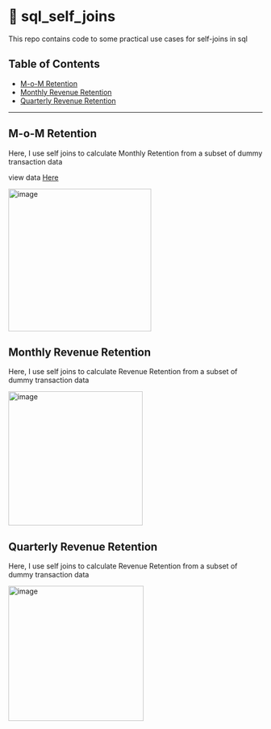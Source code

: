 # 💽 sql_self_joins

This repo contains code to some practical use cases for self-joins in sql 

## Table of Contents
- [M-o-M Retention](#m-o-m-retention)
- [Monthly Revenue Retention](#monthly-revenue-retention)
- [Quarterly Revenue Retention](#quarterly-revenue-retention)



***

## M-o-M Retention

Here, I use self joins to calculate Monthly Retention from a subset of dummy transaction data

view data [Here](https://docs.google.com/spreadsheets/d/17vFUhNXdI5TcXv3Pg1Br1LYq3B_sMPXQMPenTHUkiCY/edit#gid=374816984)

<img width="283" alt="image" src="https://user-images.githubusercontent.com/26783786/199295024-18885108-9fcc-4010-9864-009dcc6d2160.png">


## Monthly Revenue Retention

Here, I use self joins to calculate Revenue Retention from a subset of dummy transaction data

<img width="266" alt="image" src="https://user-images.githubusercontent.com/26783786/202577535-cb2ea978-89f6-4c65-baab-a0a73d239317.png">


## Quarterly Revenue Retention

Here, I use self joins to calculate Revenue Retention from a subset of dummy transaction data

<img width="268" alt="image" src="https://user-images.githubusercontent.com/26783786/202577243-e8bba584-1795-4dfa-b411-f6b23eba039e.png">

